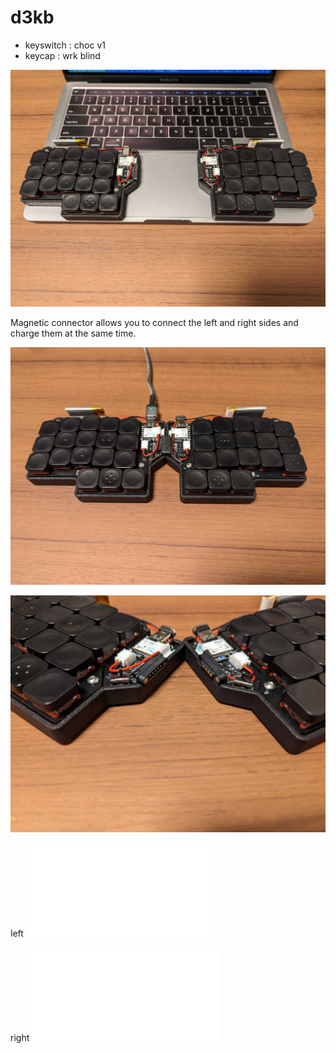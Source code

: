 # d3kb
* keyswitch : choc v1
* keycap : wrk blind

![](doc/2.jpg)

Magnetic connector allows you to connect the left and right sides and charge them at the same time.

![](doc/1.jpg)

![](doc/3.jpg)


left
![](doc/d3kb_trial_pcb_left.pdf)

right
![](doc/d3kb_trial_pcb_right.pdf)
